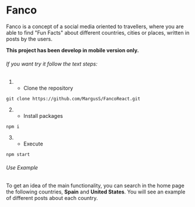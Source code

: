 # Fanco

Fanco is a concept of a social media oriented to travellers, where you are able to find "Fun Facts" about different countries, cities or places, written in posts by the users.

**This project has been develop in mobile version only.**

###### If you want try it follow the text steps:

1. - Clone the repository 

```
git clone https://github.com/MargusS/FancoReact.git
```

2. - Install packages

```
npm i
```

3. - Execute

```
npm start
```
###### Use Example

To get an idea of the main functionality, you can search in the home page the following countries, **Spain** and **United States**.
You will see an example of different posts about each country.
